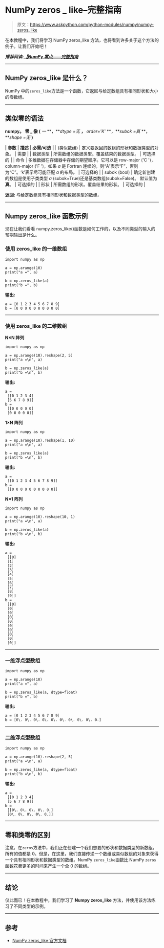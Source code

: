 # NumPy zeros _ like–完整指南

> 原文：<https://www.askpython.com/python-modules/numpy/numpy-zeros_like>

在本教程中，我们将学习 NumPy zeros_like 方法，也将看到许多关于这个方法的例子。让我们开始吧！

***推荐阅读:[【NumPy 零点——完整指南](https://www.askpython.com/python/numpy-zeros)***

* * *

## NumPy zeros_like 是什么？

NumPy 中的`zeros_like`方法是一个函数，它返回与给定数组具有相同形状和大小的零数组。

* * *

## 类似零的语法

**numpy。** **零 _ 像** **(** *一* **，***dtype =无* **，** *order='K'* **，***subok =真* **，***shape =无* **)**

| **参数** | **描述** | **必需/可选** |
| (类似数组) | 定义要返回的数组的形状和数据类型的对象。 | 需要 |
| 数据类型 | 所需数组的数据类型。覆盖结果的数据类型。 | 可选择的 |
| 命令 | 多维数据在存储器中存储的期望顺序。它可以是 row-major ('C ')，column-major ('F ')，如果 *a* 是 Fortran 连续的，则“A”表示“F”，否则为“C”。‘k’表示尽可能匹配 *a* 的布局。 | 可选择的 |
| subok (bool) | 确定新创建的数组是使用子类类型 *a* (subok=True)还是基类数组(subok=False)。
默认值为**真**。 | 可选择的 |
| 形状 | 所需数组的形状。覆盖结果的形状。 | 可选择的 |

**返回:**
与给定数组具有相同形状和数据类型的数组。

* * *

## Numpy zeros_like 函数示例

现在让我们看看 numpy.zeros_like()函数是如何工作的，以及不同类型的输入的预期输出是什么。

### 使用 zeros_like 的一维数组

```
import numpy as np

a = np.arange(10)
print("a =", a)

b = np.zeros_like(a)
print("b =", b)

```

**输出:**

```
a = [0 1 2 3 4 5 6 7 8 9]
b = [0 0 0 0 0 0 0 0 0 0]

```

* * *

### 使用 zeros_like 的二维数组

**N×N 阵列**

```
import numpy as np

a = np.arange(10).reshape(2, 5)
print("a =\n", a)

b = np.zeros_like(a)
print("b =\n", b)

```

**输出:**

```
a =
 [[0 1 2 3 4]
 [5 6 7 8 9]]
b =
 [[0 0 0 0 0]
 [0 0 0 0 0]]

```

**1×N 阵列**

```
import numpy as np

a = np.arange(10).reshape(1, 10)
print("a =\n", a)

b = np.zeros_like(a)
print("b =\n", b)

```

**输出:**

```
a =
 [[0 1 2 3 4 5 6 7 8 9]]
b =
 [[0 0 0 0 0 0 0 0 0 0]]

```

**N×1 阵列**

```
import numpy as np

a = np.arange(10).reshape(10, 1)
print("a =\n", a)

b = np.zeros_like(a)
print("b =\n", b)

```

**输出:**

```
a =
 [[0]
 [1]
 [2]
 [3]
 [4]
 [5]
 [6]
 [7]
 [8]
 [9]]
b =
 [[0]
 [0]
 [0]
 [0]
 [0]
 [0]
 [0]
 [0]
 [0]
 [0]]

```

* * *

### 一维浮点型数组

```
import numpy as np

a = np.arange(10)
print("a =", a)

b = np.zeros_like(a, dtype=float)
print("b =", b)

```

**输出:**

```
a = [0 1 2 3 4 5 6 7 8 9]
b = [0\. 0\. 0\. 0\. 0\. 0\. 0\. 0\. 0\. 0.]

```

* * *

### 二维浮点型数组

```
import numpy as np

a = np.arange(10).reshape(2, 5)
print("a =\n", a)

b = np.zeros_like(a, dtype=float)
print("b =\n", b)

```

**输出:**

```
a =
 [[0 1 2 3 4]
 [5 6 7 8 9]]
b =
 [[0\. 0\. 0\. 0\. 0.]
 [0\. 0\. 0\. 0\. 0.]]

```

* * *

## 零和类零的区别

注意，在`zeros`方法中，我们正在创建一个我们想要的形状和数据类型的新数组，所有的值都是 0。但是，在这里，我们直接传递一个数组或类似数组的对象来获得一个具有相同形状和数据类型的数组。NumPy `zeros_like`函数比 NumPy `zeros`函数花费更多的时间来产生一个全 0 的数组。

* * *

## 结论

仅此而已！在本教程中，我们学习了 **Numpy zeros_like** 方法，并使用该方法练习了不同类型的示例。

* * *

## 参考

*   [NumPy zeros_like 官方文档](https://numpy.org/doc/stable/reference/generated/numpy.zeros_like.html)